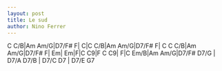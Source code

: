 ```yaml
---
layout: post
title: Le sud
author: Nino Ferrer
---
```


<canvas class="chords">C C/B|Am Am/G|D7/F# F| C|C C/B|Am Am/G|D7/F# F| C
C C/B|Am Am/G|D7/F# F| Em| Em|F|C C9|F
 C C9| F|C Em/B|Am Am/G|D7/F# D7/G | D7/A D7/B | D7/C D7 | D7/E G7</canvas>





